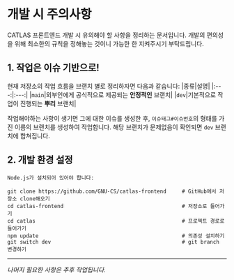 # 개발 시 주의사항
CATLAS 프론트엔드 개발 시 유의해야 할 사항을 정리하는 문서입니다. 개발의 편의성을 위해 최소한의 규칙을 정해놓는 것이니 가능한 한 지켜주시기 부탁드립니다.

## 1. 작업은 이슈 기반으로!
현재 저장소의 작업 흐름을 브랜치 별로 정리하자면 다음과 같습니다:
|종류|설명|
|:---:|:---:|
|`main`|외부인에게 공식적으로 제공되는 **안정적인** 브랜치|
|`dev`|기본적으로 작업이 진행되는 **뿌리** 브랜치|

작업해야하는 사항이 생기면 그에 대한 이슈를 생성한 후, `이슈태그#이슈번호`의 형태를 가진 이름의 브랜치를 생성하여 작업합니다. 해당 브랜치가 문제없음이 확인되면 `dev` 브랜치에 합쳐집니다.

## 2. 개발 환경 설정

```
Node.js가 설치되어 있어야 합니다:

git clone https://github.com/GNU-CS/catlas-frontend     # GitHub에서 저장소 clone해오기
cd catlas-frontend                                      # 저장소로 들어가기
cd catlas                                               # 프로젝트 경로로 들어가기
npm update                                              # 의존성 설치하기
git switch dev                                          # git branch 변경하기
```

---

*나머지 필요한 사항은 추후 작업됩니다.*